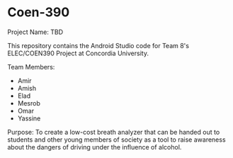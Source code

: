 # Coen-390

Project Name:
  TBD

This repository contains the Android Studio code for Team 8's ELEC/COEN390 Project at Concordia University.

Team Members: 
  - Amir
  - Amish
  - Elad
  - Mesrob
  - Omar
  - Yassine

Purpose:
  To create a low-cost breath analyzer that can be handed out to students and other young members of society as a tool to raise awareness about the dangers of driving under the influence of alcohol.
